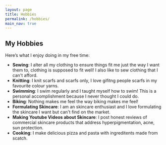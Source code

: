 ```yaml
---
layout: page
title: Hobbies
permalink: /hobbies/
main_nav: true
---
```


## My Hobbies

Here’s what I enjoy doing in my free time:

- **Sewing**: I alter all my clothing to ensure things fit me just the way I want them to, clothing is supposed to fit well! I also like to sew clothing that I can't afford.
- **Knitting**: I knit scarfs and scarfs only, I love gifitng people scarfs in my favourite colour yarns.
- **Swimming**: I swim regularly and I taught myself how to swim! This is a personal accomplishment because I never thought I could do.
- **Biking**: Nothing makes me feel the way biking makes me feel!
- **Formulating Skincare**: I am an skincare enthusiast and I love formulating the skincare I want but can't find on the market.
- **Making Youtube Videos about Skincare**: I post honest reviews of commercial skincare products that address hyperpigmentation, acne, sun protection.
- **Cooking**: I make delicious pizza and pasta with ingreditents made from scatch.
